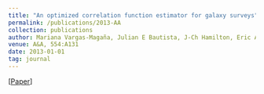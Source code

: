 ```yaml
---
title: "An optimized correlation function estimator for galaxy surveys"
permalink: /publications/2013-AA
collection: publications
author: Mariana Vargas-Magaña, Julian E Bautista, J-Ch Hamilton, Eric Aubourg, <b>Antoine Labatie</b>, J-M Le Goff, Stéphanie Escoffier et al.
venue: A&A, 554:A131
date: 2013-01-01
tag: journal
---
```


[[Paper](https://www.aanda.org/articles/aa/pdf/2013/06/aa20790-12.pdf)]
<br>
<br>
